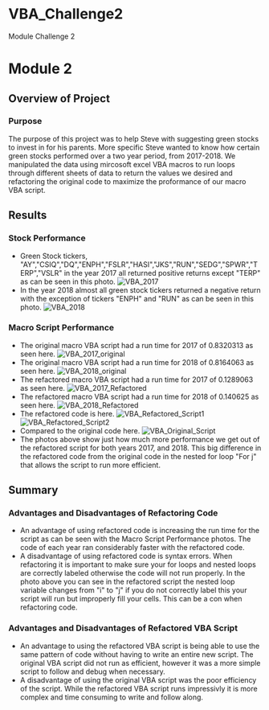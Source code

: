 # VBA_Challenge2
Module Challenge 2
# Module 2
## Overview of Project
### Purpose
The purpose of this project was to help Steve with suggesting green stocks to invest in for his parents. More specific Steve wanted to know how certain green stocks performed over a two year period, from 2017-2018. We manipulated the data using mircosoft excel VBA macros to run loops through different sheets of data to return the values we desired and refactoring the original code to maximize the proformance of our macro VBA script.
## Results
### Stock Performance
* Green Stock tickers, "AY","CSIQ","DQ","ENPH","FSLR","HASI","JKS","RUN","SEDG","SPWR","TERP","VSLR" in the year 2017 all returned positive returns except "TERP" as can be seen in this photo. 
![VBA_2017](https://user-images.githubusercontent.com/93004710/148656012-c1b17ef2-912b-48b3-802b-fc96c70c5981.png)
* In the year 2018 almost all green stock tickers returned a negative return with the exception of tickers "ENPH" and "RUN" as can be seen in this photo. 
![VBA_2018](https://user-images.githubusercontent.com/93004710/148656074-2676a946-f711-42f5-8795-05888421a8d7.png)
### Macro Script Performance
* The original macro VBA script had a run time for 2017 of 0.8320313 as seen here.
![VBA_2017_original](https://user-images.githubusercontent.com/93004710/148656243-4d9061e1-09be-47f5-8900-8a09013f655b.png)
* The original macro VBA script had a run time for 2018 of 0.8164063 as seen here.
![VBA_2018_original](https://user-images.githubusercontent.com/93004710/148656320-f891df15-d906-4152-a161-df6b6bbdadc4.png)
* The refactored macro VBA script had a run time for 2017 of 0.1289063 as seen here.
![VBA_2017_Refactored](https://user-images.githubusercontent.com/93004710/148656362-773af2c9-2f38-45aa-aac9-51a6f06ce40b.png)
* The refactored macro VBA script had a run time for 2018 of 0.140625 as seen here. 
![VBA_2018_Refactored](https://user-images.githubusercontent.com/93004710/148656414-2bfdb0e1-1e35-47d0-87aa-81c3b63e126e.png)
* The refactored code is here. 
![VBA_Refactored_Script1](https://user-images.githubusercontent.com/93004710/148656817-2860aba3-f3a5-467d-8820-d43a644aba13.png)![VBA_Refactored_Script2](https://user-images.githubusercontent.com/93004710/148656826-4a35573e-3f9a-41ff-84ea-bd705ceef9de.png)
* Compared to the original code here.
 ![VBA_Original_Script](https://user-images.githubusercontent.com/93004710/148656897-c297abb6-6b43-4684-9703-498626248740.png)
* The photos above show just how much more performance we get out of the refactored script for both years 2017, and 2018. This big difference in the refactored code from the original code in the nested for loop "For j" that allows the script to run more efficient.
## Summary
### Advantages and Disadvantages of Refactoring Code
* An advantage of using refactored code is increasing the run time for the script as can be seen with the Macro Script Performance photos. The code of each year ran considerably faster with the refactored code.
* A disadvantage of using refactored code is syntax errors. When refactoring it is important to make sure your for loops and nested loops are correctly labeled otherwise the code will not run properly. In the photo above you can see in the refactored script the nested loop variable changes from "i" to "j" if you do not correctly label this your script will run but improperly fill your cells. This can be a con when refactoring code.
### Advantages and Disadvantages of Refactored VBA Script
* An advantage to using the refactored VBA script is being able to use the same pattern of code without having to write an entire new script. The original VBA script did not run as efficient, however it was a more simple script to follow and debug when necessary.
* A disadvantage of using the original VBA script was the poor efficiency of the script. While the refactored VBA script runs impressivly it is more complex and time consuming to write and follow along.


 
